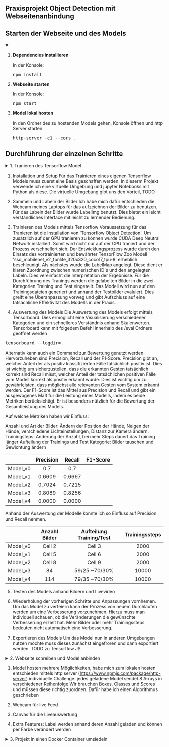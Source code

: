 ## Praxisprojekt Object Detection mit Webseitenanbindung

## Starten der Webseite und des Models
<details open>
<summary> </summary>
<ol>
<li><strong>Dependencies installieren</strong></li>
  <p>In der Konsole: <br>
  <pre>npm install</pre></p>
<li><strong>Webseite starten</strong></li>
  <p>In der Konsole: <br>
  <pre>npm start </pre></p>
<li><strong>Model lokal hosten</strong></li>
  <p>In den Ordner des zu hostenden Models gehen, Konsole öffnen und http Server starten:<br>
    <pre>http-server -c1 --cors .</pre></p>
</ol>
</details>

## Durchführung der einzelnen Schritte
<details>
<summary>1. Tranieren des Tensorflow Model</summary>
</details>

1. Installation und Setup
Für das Trainieren eines eigenen Tensorflow Models muss zuerst eine Basis geschaffen werden.
In dieserm Projekt verwende ich eine virtuelle Umgebung und jupyter Notebooks mit Python als diese.
Die virtuelle Umgebung gibt uns den Vorteil, TODO

2. Sammeln und Labeln der Bilder
Ich habe mich dafür entschieden die Webcam meines Laptops für das aufzeichnen der Bilder zu benutzen.
Für das Labeln der Bilder wurde LabelImg benutzt. Dies bietet ein leicht verständliches Interface mit leicht zu lernender Bedienung.

3. Trainieren des Models mittels Tensorflow
Voraussetzung für das Tranieren ist die Installation von 'Tensorflow Object Detection'.
Um zusätzlich auf der GPU tranieren zu können wurde CUDA Deep Neutral Network installiert. Somit wird nicht nur auf der CPU traniert und der Prozess verschnellert sich.
Der Entwicklungsprozess wurde durch den Einsatz des vortrainierten und bewährter TensorFlow Zoo Modell 'ssd_mobilenet_v2_fpnlite_320x320_coco17_tpu-8' erheblich beschleunigt.
Als nächstes wurde die LabelMap angelegt. Diese dient er klaren Zuordnung zwischen numerischen ID´s und den angelegten Labeln. Dies vereinfacht die Interpretation der Ergebnisse.
Für die Durchführung des Tranings werden die gelabelten Bilder in die zwei Kategorien Training und Test eingeteilt.
Das Modell wird nun auf den Trainingsdateien generiert und anhand der Testbilder evaluiert. Dies greift eine Überanpassung vorweg und gibt Aufschluss auf eine tatsächliche Effektivität des Modells in der Praxis.

4. Auswertung des Models
Die Auswertung des Models erfolgt mittels Tensorboard. Dies ermöglicht eine Visualisierung verschiedener Kategorien und ein schnelleres Verständnis anhand Skalenwerten.
Tensorboard kann mit folgedem Befehl innerhalb des /eval Ordners geöffnet werden
<pre>tensorboard --logdir=.</pre>
Alternativ kann auch ein Command zur Bewertung genutzt werden.
Hervorzuheben sind Precision, Recall und der F1-Score.
Precision gibt an, welcher Anteil der als positiv klassifizierten Fälle tatsächlich positiv ist. Dies ist wichtig um sicherzustellen, dass die erkannten Gesten tatsächlich korrekt sind
Recall misst, welcher Anteil der tatsächlichen positiven Fälle vom Modell korrekt als positiv erkannt wurde. Dies ist wichtig um zu gewährleisten, dass möglichst alle relevanten Gesten vom System erkannt werden.
Der F1-Score ist das Mittel aus Precision und Recall und gibt ein ausgewogenes Maß für die Leistung eines Modells, indem es beide Metriken berücksichtigt. Er ist besonders nützlich für die Bewertung der Gesamtleistung des Models.

Auf welche Metriken haben wir Einfluss:


Anzahl und Art der Bilder: Ändern der Position der Hände, Neigen der Hände, verschiedene Lichteinstellungen, Distanz zur Kamera ändern.
Trainingsteps: Änderung der Anzahl, bei mehr Steps dauert das Training länger
Aufteilung der Trainings und Test Kategorie: Bilder tauschen und Gewichtung ändern

|               | Precision       | Recall        | F1-Score      | 
|:------------: |:---------------:| :------------:| :------------:|
| Model_v0      |          0.7    |          0.7  |               |
| Model_v1      |    0.6609       |    0.6667     |               |
| Model_v2      | 0.7024          |  0.7215       |               |
| Model_v3      |          0.8089 |        0.8256 |               |
| Model_v4      |          0.0000 |        0.0000 |               |

Anhand der Auswertung der Modelle konnte ich so Einfluss auf Precision und Recall nehmen.

|               | Anzahl Bilder   | Aufteilung Training/Test | Trainingssteps      | 
|:------------: |:---------------:| :-----------------------:| :------------------:|
| Model_v0      | Cell 2          | Cell 3                   |           2000      |
| Model_v1      | Cell 5          | Cell 6                   |           2000      |
| Model_v2      | Cell 8          | Cell 9                   |               2000  |
| Model_v3      | 84              |  59/25       ~70/30%     |            10000    |
| Model_v4      | 114             |  79/35       ~70/30%     |            10000    |

5. Testen des Models anhand Bildern und Livevideo

6. Wiederholung der vorherigen Schritte und Anpassungen vornhemen.
Um das Model zu verfeiern kann der Prozess von neuem Durchlaufen werden um eine Verbesserung vorzunehmen. Hierzu muss man individuell schauen, ob die Veränderungen die gewünschte Verbesserung erzielt hat. Mehr Bilder oder mehr Trainingssteps bedeuten nicht automatisch eine Verbesserung.

7. Exportieren des Models
Um das Model nun in anderen Umgebungen nutzen möchte muss dieses zunächst eingefroren und dann exportiert werden.
TODO zu Tensorflow JS

<details>
<summary>2. Webseite schreiben und Model anbinden</summary>
</details>

1. Model hosten
   mehrere Möglichkeiten, habe mich zum lokalen hosten entschieden mittels http server (https://www.npmjs.com/package/http-server)
   individuelle Challenge: jedes geladene Model sendet 8 Arrays in verschiedener Reihenfolge
   Wir brauchen Boxes, Classes und Scores und müssen diese richtig zuordnen. Dafür habe ich einen Algorithmus geschrieben

3. Webcam für live Feed

4. Canvas für die Liveauswertung

5. Extra Features: Label werden anhand deren Anzahl geladen und können per Farbe verändert werden 


<details>
<summary>3. Projekt in einen Docker Container umsiedeln</summary>
</details>
